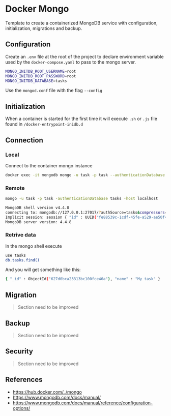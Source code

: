 # Docker Mongo

Template to create a containerized MongoDB service with configuration,
initialization, migrations and backup.

## Configuration

Create an `.env` file at the root of the project to declare environment
variable used by the `docker-compose.yaml` to pass to the mongo server.

```bash
MONGO_INITDB_ROOT_USERNAME=root
MONGO_INITDB_ROOT_PASSWORD=root
MONGO_INITDB_DATABASE=tasks
```

Use the `mongod.conf` file with the flag `--config`

## Initialization

When a container is started for the first time it will execute `.sh` or `.js`
file found in `/docker-entrypoint-inidb.d`

## Connection

### Local

Connect to the container mongo instance

```sh
docker exec -it mongodb mongo -u task -p task --authenticationDatabase tasks
```

### Remote

```bash
mongo -u task -p task -authenticationDatabase tasks -host localhost
```

```bash
MongoDB shell version v4.4.8
connecting to: mongodb://127.0.0.1:27017/?authSource=tasks&compressors=disabled&gssapiServiceName=mongodb
Implicit session: session { "id" : UUID("fe88539c-1cdf-45fe-a529-ae50f4e0e3f0") }
MongoDB server version: 4.4.8
```

### Retrive data

In the mongo shell execute

```bash
use tasks
db.tasks.find()
```

And you will get something like this:

```bash
{ "_id" : ObjectId("627d0bca23313bc100fce46a"), "name" : "My task" }
```

## Migration

> Section need to be improved

## Backup

> Section need to be improved

## Security

> Section need to be improved

## References

- <https://hub.docker.com/_/mongo>
- <https://www.mongodb.com/docs/manual/>
- <https://www.mongodb.com/docs/manual/reference/configuration-options/>
